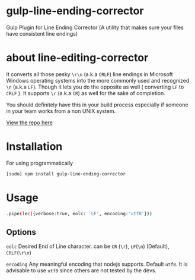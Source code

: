 # gulp-line-ending-corrector

Gulp Plugin for Line Ending Corrector (A utility that makes sure your files have consistent line endings) 

# about line-editing-corrector

It converts all those pesky `\r\n` (a.k.a `CRLF`) line endings in Microsoft Windows operating systems into the more commonly used and recognized `\n` (a.k.a `LF`). Though it lets you do the opposite as well ( converting `LF` to `CRLF` ). It supports `\r` (a.k.a `CR`) as well for the sake of completion.

You should definitely have this in your build process especially if someone in your team works from a non UNIX system.

[View the repo here](https://github.com/iShafayet/line-ending-corrector)

# Installation

For using programmatically

```bash
[sudo] npm install gulp-line-ending-corrector
```

# Usage

```bash
.pipe(lec({verbose:true, eolc: 'LF', encoding:'utf8'}))
```

## Options

`eolc`
Desired End of Line character. can be `CR` (`\r`), `LF`(`\n`) (Default), `CRLF`(`\r\n`)

`encoding`
Any meaningful encoding that nodejs supports. Default `utf8`. It is advisable to use `utf8` since others are not tested by the devs.